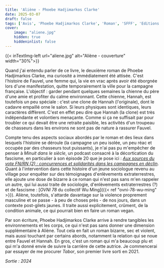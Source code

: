 ```yaml
---
title: 'Aliène - Phoebe Hadjimarkos Clarke'
date: 2025-03-07
draft: false
tags: ['Avis', 'Phoebe Hadjimarkos Clarke', 'Roman', 'SFFF', 'Editions du sous-sol']
cover: 
    image: "aliene.jpg"
    hidden: true
    hiddeninlist: false
---
```

{{< inTextImg-left url="aliene.jpg" alt="Aliène - couverture" width="30%">}}

Quand j'ai entendu parler de ce livre, le deuxième roman de Phoebe Hadjimarkos Clarke, ma curiosité a immédiatement été attisée. C'est l'histoire de Fauvel, une femme qui, la vie en vrac après avoir été éborgnée lors d'une manifestation, quitte temporairement la ville pour la campagne française. L'objectif : garder pendant quelques semaines la chienne du père d'une amie et profiter du calme environnant. Cette chienne, Hannah, est toutefois un peu spéciale : c'est une clone de Hannah (l'originale), dont le cadavre empaillé orne le salon. Si leurs physiques sont identiques, leurs caractères diffèrent. C'est en effet peu dire que Hannah (la clone) est très indépendante et volontiers menaçante. Comme si ça ne suffisait par pour troubler ce qui devait être une retraite paisible, les activités d'un troupeau de chasseurs dans les environs ne sont pas de nature à rassurer Fauvel.

Compte tenu des aspects sociaux abordés par le roman et des lieux dans lesquels l'histoire se déroule (la campagne un peu isolée, un peu réac et occupée par des chasseurs tout puissants), je n'ai pas pu m'empêcher de penser à *Minuit dans le siècle*, un podcast consacré à la décortication du fascisme, en particulier à son épisode 20 que je pose ici : [*Aux sources du vote FN/RN (2) : concurrences et solidarités dans les campagnes en déclin*](https://spectremedia.org/podcast/aux-sources-du-vote-fn-rn-2-concurrences-et-solidarites-dans-les-campagnes-en-declin/?episode=1410). Quant à l'intervention dans cette histoire d'un jeune sociologue revenu au village pour enquêter sur des témoignages d'enlèvements extraterrestres, elle ajoute une dose de bizarre à ce roman qui n'est pas sans m'en rappeler un autre, qui lui aussi traite de sociologie, d'enlèvements extraterrestres (?) et de fascisme : [_OVNI 78_ du collectif Wu Ming]({{< ref "ovni-78-wu-ming" >}}). Aliène, toutefois, s'attarde davantage sur la violence proprement masculine et se passe - à peu de choses près - de nos jours, dans un contexte post-gilets jaunes. Il traite aussi explicitement, crûment, de la condition animale, ce qui pourrait bien en faire un roman vegan.

Par son écriture, Phoebe Hadjimarkos Clarke arrive à rendre tangibles les environnements et les corps, ce qui n'est pas sans donner une dimension supplémentaire à Aliène. Tout cela en fait un roman bizarre, sec et violent, mais aussi touchant par certains abords, notamment la relation qui se noue entre Fauvel et Hannah. En gros, c'est un roman qui m'a beaucoup plu et qui m'a donné envie de suivre la carrière de cette autrice. Je commencerai par essayer de me procurer *Tabor*, son premier livre sorti en 2021.

_Sortie : 2024_
